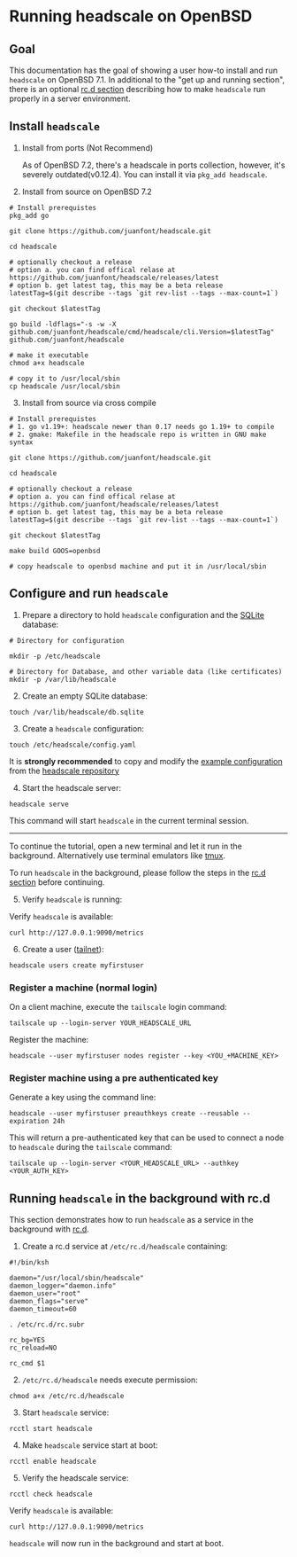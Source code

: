 # Running headscale on OpenBSD

## Goal

This documentation has the goal of showing a user how-to install and run `headscale` on OpenBSD 7.1.
In additional to the "get up and running section", there is an optional [rc.d section](#running-headscale-in-the-background-with-rcd)
describing how to make `headscale` run properly in a server environment.

## Install `headscale`

1. Install from ports (Not Recommend)

   As of OpenBSD 7.2, there's a headscale in ports collection, however, it's severely outdated(v0.12.4).
   You can install it via `pkg_add headscale`.

2. Install from source on OpenBSD 7.2

```shell
# Install prerequistes
pkg_add go

git clone https://github.com/juanfont/headscale.git

cd headscale

# optionally checkout a release
# option a. you can find offical relase at https://github.com/juanfont/headscale/releases/latest
# option b. get latest tag, this may be a beta release
latestTag=$(git describe --tags `git rev-list --tags --max-count=1`)

git checkout $latestTag

go build -ldflags="-s -w -X github.com/juanfont/headscale/cmd/headscale/cli.Version=$latestTag" github.com/juanfont/headscale

# make it executable
chmod a+x headscale

# copy it to /usr/local/sbin
cp headscale /usr/local/sbin
```

3. Install from source via cross compile

```shell
# Install prerequistes
# 1. go v1.19+: headscale newer than 0.17 needs go 1.19+ to compile
# 2. gmake: Makefile in the headscale repo is written in GNU make syntax

git clone https://github.com/juanfont/headscale.git

cd headscale

# optionally checkout a release
# option a. you can find offical relase at https://github.com/juanfont/headscale/releases/latest
# option b. get latest tag, this may be a beta release
latestTag=$(git describe --tags `git rev-list --tags --max-count=1`)

git checkout $latestTag

make build GOOS=openbsd

# copy headscale to openbsd machine and put it in /usr/local/sbin
```

## Configure and run `headscale`

1. Prepare a directory to hold `headscale` configuration and the [SQLite](https://www.sqlite.org/) database:

```shell
# Directory for configuration

mkdir -p /etc/headscale

# Directory for Database, and other variable data (like certificates)
mkdir -p /var/lib/headscale
```

2. Create an empty SQLite database:

```shell
touch /var/lib/headscale/db.sqlite
```

3. Create a `headscale` configuration:

```shell
touch /etc/headscale/config.yaml
```

It is **strongly recommended** to copy and modify the [example configuration](../config-example.yaml)
from the [headscale repository](../)

4. Start the headscale server:

```shell
headscale serve
```

This command will start `headscale` in the current terminal session.

---

To continue the tutorial, open a new terminal and let it run in the background.
Alternatively use terminal emulators like [tmux](https://github.com/tmux/tmux).

To run `headscale` in the background, please follow the steps in the [rc.d section](#running-headscale-in-the-background-with-rcd) before continuing.

5. Verify `headscale` is running:

Verify `headscale` is available:

```shell
curl http://127.0.0.1:9090/metrics
```

6. Create a user ([tailnet](https://tailscale.com/kb/1136/tailnet/)):

```shell
headscale users create myfirstuser
```

### Register a machine (normal login)

On a client machine, execute the `tailscale` login command:

```shell
tailscale up --login-server YOUR_HEADSCALE_URL
```

Register the machine:

```shell
headscale --user myfirstuser nodes register --key <YOU_+MACHINE_KEY>
```

### Register machine using a pre authenticated key

Generate a key using the command line:

```shell
headscale --user myfirstuser preauthkeys create --reusable --expiration 24h
```

This will return a pre-authenticated key that can be used to connect a node to `headscale` during the `tailscale` command:

```shell
tailscale up --login-server <YOUR_HEADSCALE_URL> --authkey <YOUR_AUTH_KEY>
```

## Running `headscale` in the background with rc.d

This section demonstrates how to run `headscale` as a service in the background with [rc.d](https://man.openbsd.org/rc.d).

1. Create a rc.d service at `/etc/rc.d/headscale` containing:

```shell
#!/bin/ksh

daemon="/usr/local/sbin/headscale"
daemon_logger="daemon.info"
daemon_user="root"
daemon_flags="serve"
daemon_timeout=60

. /etc/rc.d/rc.subr

rc_bg=YES
rc_reload=NO

rc_cmd $1
```

2. `/etc/rc.d/headscale` needs execute permission:

```shell
chmod a+x /etc/rc.d/headscale
```

3. Start `headscale` service:

```shell
rcctl start headscale
```

4. Make `headscale` service start at boot:

```shell
rcctl enable headscale
```

5. Verify the headscale service:

```shell
rcctl check headscale
```

Verify `headscale` is available:

```shell
curl http://127.0.0.1:9090/metrics
```

`headscale` will now run in the background and start at boot.
